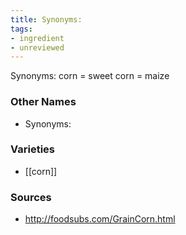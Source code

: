 ```yaml
---
title: Synonyms:
tags:
- ingredient
- unreviewed
---
```

Synonyms: corn = sweet corn = maize

### Other Names

* Synonyms:

### Varieties

* [[corn]]

### Sources
* http://foodsubs.com/GrainCorn.html
